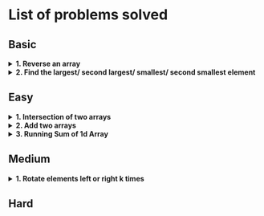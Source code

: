 # List of problems solved

## Basic
<!-- Problem: Reverse an array -->
<details>
  <summary><b>1. Reverse an array</b></summary>

- Problem link: [344. Reverse String](https://leetcode.com/problems/reverse-string/description/)
- Notes: No notes required, fairly simple.
- [Solution](https://github.com/TheParthMaru/DSA/tree/main/leetcode/0334_Reverse_String)

</details>

<!-- Problem: Find the largest/ second largest/ smallest/ second smallest element -->
<details>
  <summary><b>2. Find the largest/ second largest/ smallest/ second smallest element</b></summary>

- Problem link:
  - [Second largest element in an array (GFG)](https://www.geeksforgeeks.org/problems/second-largest3735/1)
  - [Largest element in an array (GFG)](https://www.geeksforgeeks.org/problems/largest-element-in-array4009/1)
- Notes:
- Solution:
  - [Second largest element in an array (GFG)](https://github.com/TheParthMaru/DSA/blob/main/arrays/arrays_solutions/SecondLargestElement.java)
  - [Largest element in an array (GFG)](https://github.com/TheParthMaru/DSA/blob/main/arrays/arrays_solutions/LargestElement.java)

</details>

## Easy

<!-- Problem: Intersection of two arrays -->
<details>
  <summary><b>1. Intersection of two arrays</b></summary>

- Problem link:
  - [349. Intersection of Two Arrays](https://leetcode.com/problems/intersection-of-two-arrays/description/)
- Notes:
  - Solve this one only with the bruteforce approach for now.
  - HashSet knowledge required.
  - [Link of notes](https://github.com/TheParthMaru/mastering-dsa/blob/main/notes/leetcode-problems-notes/349_intersection_of_two_arrays.pdf)
- [Solution](https://github.com/TheParthMaru/mastering-dsa/tree/main/leetcode/0349_intersection_of_two_arrays)

</details>

<!-- Problem: Add two arrays -->
<details>
  <summary><b>2. Add two arrays</b></summary>

- Problem link: Custom problem
- Notes:
- Solution:

</details>

<details>
  <summary><b>3. Running Sum of 1d Array</b></summary>

- Problem link: [1480. Running Sum of 1d Array](https://leetcode.com/problems/running-sum-of-1d-array/)
- Notes:
- Solution:

</details>

## Medium

<!-- Problem: Rotate elements left or right k times -->
<details>
  <summary><b>1. Rotate elements left or right k times</b></summary>

- Problem link:
  - [189. Rotate Array](https://leetcode.com/problems/rotate-array/submissions/1375380722/)
- Notes:
- Solution:

</details>

## Hard
